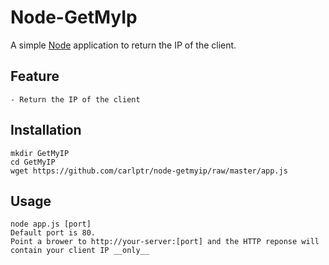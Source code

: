 # Node-GetMyIp
A simple [Node](http://nodejs.org) application to return the IP of the client.

## Feature

	- Return the IP of the client

## Installation

	mkdir GetMyIP
	cd GetMyIP
	wget https://github.com/carlptr/node-getmyip/raw/master/app.js

## Usage

	node app.js [port]
	Default port is 80.
	Point a brower to http://your-server:[port] and the HTTP reponse will contain your client IP __only__
